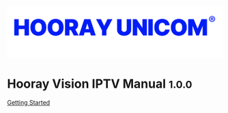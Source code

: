![logo](_media/Logo.png)

# Hooray Vision IPTV Manual <small>1.0.0</small>

[Getting Started](#hooray-iptv-online-document)
